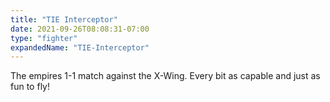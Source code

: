 ```yaml
---
title: "TIE Interceptor"
date: 2021-09-26T08:08:31-07:00
type: "fighter"
expandedName: "TIE-Interceptor"
---
```


The empires 1-1 match against the X-Wing. Every bit as capable and just as fun to fly!